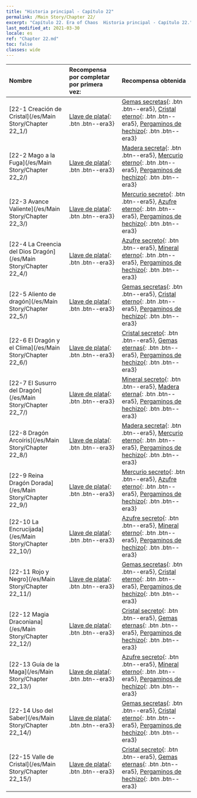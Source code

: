 ```yaml
---
title: "Historia principal - Capítulo 22"
permalink: /Main Story/Chapter 22/
excerpt: "Capítulo 22. Era of Chaos  Historia principal - Capítulo 22."
last_modified_at: 2021-03-30
locale: es
ref: "Chapter 22.md"
toc: false
classes: wide
---
```


  | Nombre |  Recompensa por completar por primera vez: | Recompensa obtenida |
  |:------------|:------------|:------------| 
  | [22-1 Creación de Cristal](/es/Main Story/Chapter 22_1/) | [Llave de plata](/es/Items/con_693/){: .btn .btn--era3} | [Gemas secretas](/es/Items/mat_79/){: .btn .btn--era5}, [Cristal eterno](/es/Items/mat_73/){: .btn .btn--era5}, [Pergaminos de hechizo](/es/Items/con_694/){: .btn .btn--era3} |
  | [22-2 Mago a la Fuga](/es/Main Story/Chapter 22_2/) | [Llave de plata](/es/Items/con_693/){: .btn .btn--era3} | [Madera secreta](/es/Items/mat_76/){: .btn .btn--era5}, [Mercurio eterno](/es/Items/mat_70/){: .btn .btn--era5}, [Pergaminos de hechizo](/es/Items/con_694/){: .btn .btn--era3} |
  | [22-3 Avance Valiente](/es/Main Story/Chapter 22_3/) | [Llave de plata](/es/Items/con_693/){: .btn .btn--era3} | [Mercurio secreto](/es/Items/mat_77/){: .btn .btn--era5}, [Azufre eterno](/es/Items/mat_71/){: .btn .btn--era5}, [Pergaminos de hechizo](/es/Items/con_694/){: .btn .btn--era3} |
  | [22-4 La Creencia del Dios Dragón](/es/Main Story/Chapter 22_4/) | [Llave de plata](/es/Items/con_693/){: .btn .btn--era3} | [Azufre secreto](/es/Items/mat_78/){: .btn .btn--era5}, [Mineral eterno](/es/Items/mat_68/){: .btn .btn--era5}, [Pergaminos de hechizo](/es/Items/con_694/){: .btn .btn--era3} |
  | [22-5 Aliento de dragón](/es/Main Story/Chapter 22_5/) | [Llave de plata](/es/Items/con_693/){: .btn .btn--era3} | [Gemas secretas](/es/Items/mat_79/){: .btn .btn--era5}, [Cristal eterno](/es/Items/mat_73/){: .btn .btn--era5}, [Pergaminos de hechizo](/es/Items/con_694/){: .btn .btn--era3} |
  | [22-6 El Dragón y el Clima](/es/Main Story/Chapter 22_6/) | [Llave de plata](/es/Items/con_693/){: .btn .btn--era3} | [Cristal secreto](/es/Items/mat_80/){: .btn .btn--era5}, [Gemas eternas](/es/Items/mat_72/){: .btn .btn--era5}, [Pergaminos de hechizo](/es/Items/con_694/){: .btn .btn--era3} |
  | [22-7 El Susurro del Dragón](/es/Main Story/Chapter 22_7/) | [Llave de plata](/es/Items/con_693/){: .btn .btn--era3} | [Mineral secreto](/es/Items/mat_75/){: .btn .btn--era5}, [Madera eterna](/es/Items/mat_69/){: .btn .btn--era5}, [Pergaminos de hechizo](/es/Items/con_694/){: .btn .btn--era3} |
  | [22-8 Dragón Arcoíris](/es/Main Story/Chapter 22_8/) | [Llave de plata](/es/Items/con_693/){: .btn .btn--era3} | [Madera secreta](/es/Items/mat_76/){: .btn .btn--era5}, [Mercurio eterno](/es/Items/mat_70/){: .btn .btn--era5}, [Pergaminos de hechizo](/es/Items/con_694/){: .btn .btn--era3} |
  | [22-9 Reina Dragón Dorada](/es/Main Story/Chapter 22_9/) | [Llave de plata](/es/Items/con_693/){: .btn .btn--era3} | [Mercurio secreto](/es/Items/mat_77/){: .btn .btn--era5}, [Azufre eterno](/es/Items/mat_71/){: .btn .btn--era5}, [Pergaminos de hechizo](/es/Items/con_694/){: .btn .btn--era3} |
  | [22-10 La Encrucijada](/es/Main Story/Chapter 22_10/) | [Llave de plata](/es/Items/con_693/){: .btn .btn--era3} | [Azufre secreto](/es/Items/mat_78/){: .btn .btn--era5}, [Mineral eterno](/es/Items/mat_68/){: .btn .btn--era5}, [Pergaminos de hechizo](/es/Items/con_694/){: .btn .btn--era3} |
  | [22-11 Rojo y Negro](/es/Main Story/Chapter 22_11/) | [Llave de plata](/es/Items/con_693/){: .btn .btn--era3} | [Gemas secretas](/es/Items/mat_79/){: .btn .btn--era5}, [Cristal eterno](/es/Items/mat_73/){: .btn .btn--era5}, [Pergaminos de hechizo](/es/Items/con_694/){: .btn .btn--era3} |
  | [22-12 Magia Draconiana](/es/Main Story/Chapter 22_12/) | [Llave de plata](/es/Items/con_693/){: .btn .btn--era3} | [Cristal secreto](/es/Items/mat_80/){: .btn .btn--era5}, [Gemas eternas](/es/Items/mat_72/){: .btn .btn--era5}, [Pergaminos de hechizo](/es/Items/con_694/){: .btn .btn--era3} |
  | [22-13 Guía de la Maga](/es/Main Story/Chapter 22_13/) | [Llave de plata](/es/Items/con_693/){: .btn .btn--era3} | [Azufre secreto](/es/Items/mat_78/){: .btn .btn--era5}, [Mineral eterno](/es/Items/mat_68/){: .btn .btn--era5}, [Pergaminos de hechizo](/es/Items/con_694/){: .btn .btn--era3} |
  | [22-14 Uso del Saber](/es/Main Story/Chapter 22_14/) | [Llave de plata](/es/Items/con_693/){: .btn .btn--era3} | [Gemas secretas](/es/Items/mat_79/){: .btn .btn--era5}, [Cristal eterno](/es/Items/mat_73/){: .btn .btn--era5}, [Pergaminos de hechizo](/es/Items/con_694/){: .btn .btn--era3} |
  | [22-15 Valle de Cristal](/es/Main Story/Chapter 22_15/) | [Llave de plata](/es/Items/con_693/){: .btn .btn--era3} | [Cristal secreto](/es/Items/mat_80/){: .btn .btn--era5}, [Gemas eternas](/es/Items/mat_72/){: .btn .btn--era5}, [Pergaminos de hechizo](/es/Items/con_694/){: .btn .btn--era3} |
